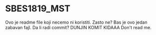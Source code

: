 # SBES1819_MST

Ovo je readme file koji necemo ni koristiti.
Zasto ne?
Bas je ovo jedan zabavan fajl.
Da li radi commit?
DUNJIN KOMIT KIDAAA
Don't read me.